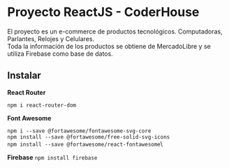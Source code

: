 # Proyecto ReactJS - CoderHouse
El proyecto es un e-commerce de productos tecnológicos. Computadoras, Parlantes, Relojes y Celulares.\
Toda la información de los productos se obtiene de MercadoLibre y se utiliza Firebase como base de datos.

## Instalar
**React Router**

`npm i react-router-dom`

**Font Awesome**

`npm i --save @fortawesome/fontawesome-svg-core`\
`npm install --save @fortawesome/free-solid-svg-icons`\
`npm install --save @fortawesome/react-fontawesome`\

**Firebase**
`npm install firebase`
